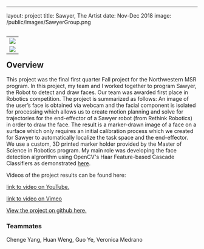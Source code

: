 ---
layout: project
title: Sawyer, The Artist
date: Nov-Dec 2018
image: /public/images/SawyerGroup.png

<table align="right">
    <tr>
        <td>
            <img class="project-image" src="https://vnoelifant.github.io/msr-student-template/public/images/SawyerGroup.png" />
        </td>
    </tr>
    <tr>
        <td>
            <img class="project-image" src="https://vnoelifant.github.io/msr-student-template/public/images/RonnieSawyer.jpg" />
        </td>
    </tr>
</table>

## Overview
This project was the final first quarter Fall project for the Northwestern MSR program. In this project, my team and I worked together to program Sawyer, the Robot to detect and draw faces. Our team was awarded first place in Robotics competition. The project is summarized as follows: An image of the user’s face is obtained via webcam and the facial component is isolated for processing which allows us to create motion planning and solve for trajectories for the end-effector of a Sawyer robot (from Rethink Robotics) in order to draw the face. The result is a marker-drawn image of a face on a surface which only requires an initial calibration process which we created for Sawyer to automatically localize the task space and the end-effector. We use a custom, 3D printed marker holder provided by the Master of Science in Robotics program. My main role was developing the face detection algrorithm using OpenCV's Haar Feature-based Cascade Classifiers as demonstrated [here](https://github.com/ThePenultimatum/finalProject495/blob/vmed/src/face_detect.py). 

 Videos of the project results can be found here:

[link to video on YouTube.](https://www.youtube.com/watch?v=AccB97JPMUE&feature=youtu.be)

[link to video on Vimeo](https://vimeo.com/306494867)

[View the project on github here.](https://github.com/ThePenultimatum/finalProject495)

### Teammates
Chenge Yang, Huan Weng, Guo Ye, Veronica Medrano
